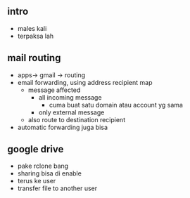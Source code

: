 ## intro
- males kali
- terpaksa lah

## mail routing
- apps-> gmail -> routing
- email forwarding, using address recipient map
    - message affected
        - all incoming message
            - cuma buat satu domain atau account yg sama
        - only external message
    - also route to destination recipient
- automatic forwarding juga bisa

## google drive
- pake rclone bang
- sharing bisa di enable
- terus ke user
- transfer file to another user
